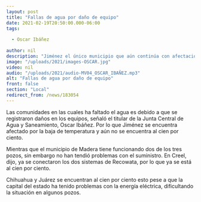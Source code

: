 ```yaml
---
layout: post
title: "Fallas de agua por daño de equipo"
date: 2021-02-19T20:50:00.000-06:00
tags:
  
  - Oscar Ibáñez
  
author: nil
description: "Jiménez el único municipio que aún continúa con afectaciones de suministro hidráulico."
image: "/uploads/2021/images-OSCAR.jpg"
video: nil
audio: "/uploads/2021/audio-MV04_OSCAR_IBAÑEZ.mp3"
alt: "Fallas de agua por daño de equipo"
front: false
section: "Local"
redirect_from: /news/183054
---
```


Las comunidades en las cuales ha faltado el agua es debido a que se registraron daños en los equipos, señaló el titular de la Junta Central de Agua y Saneamiento, Oscar Ibáñez. Por lo que Jiménez se encuentra afectado por la baja de temperatura y aún no se encuentra al cien por ciento.

Mientras que el municipio de Madera tiene funcionando dos de los tres pozos, sin embargo no han tendió problemas con el suministro. En Creel, dijo, ya se conectaron los dos sistemas de Recowata, por lo que ya se está al cien por ciento.

Chihuahua y Juárez se encuentran al cien por ciento esto pese a que la capital del estado ha tenido problemas con la energía eléctrica, dificultando la situación en algunos pozos.